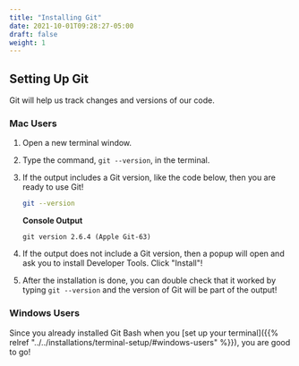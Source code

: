 ```yaml
---
title: "Installing Git"
date: 2021-10-01T09:28:27-05:00
draft: false
weight: 1
---
```



## Setting Up Git

Git will help us track changes and versions of our code.

### Mac Users

1. Open a new terminal window.
1. Type the command, `git --version`, in the terminal.
1. If the output includes a Git version, like the code below, then you are ready to use Git!

   ```bash
   git --version
   ```
   
   **Console Output**
   
   ```console
   git version 2.6.4 (Apple Git-63)
   ```

4. If the output does not include a Git version, then a popup will open and ask you to install Developer Tools. Click "Install"!
5. After the installation is done, you can double check that it worked by typing `git --version` and the version of Git will be part of the output!

### Windows Users

Since you already installed Git Bash when you [set up your terminal]({{% relref "../../installations/terminal-setup/#windows-users" %}}), you are good to go!


